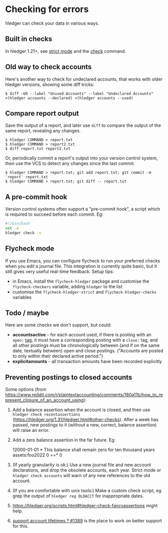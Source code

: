 # Checking for errors

<div class=pagetoc>

<!-- toc -->
</div>

hledger can check your data in various ways. 

## Built in checks

In hledger 1.21+,
see [strict mode](https://hledger.org/hledger.html#strict-mode)
and the [check](https://hledger.org/hledger.html#check) command.

## Old way to check accounts

Here's another way to check for undeclared accounts, that works with older hledger versions,
showing some diff tricks:
```shell
$ diff -U0 --label "Unused Accounts" --label "Undeclared Accounts" <(hledger accounts --declared) <(hledger accounts --used)
```

## Compare report output

Save the output of a report, and later use `diff` to compare the
output of the same report, revealing any changes.

```shell
$ hledger COMMAND > report.txt
$ hledger COMMAND > report2.txt
$ diff report.txt report2.txt
```

Or, periodically commit a report's output into your version control system,
then use the VCS to detect any changes since the last commit.

```shell
$ hledger COMMAND > report.txt; git add report.txt; git commit -m 'report' report.txt
$ hledger COMMAND > report.txt; git diff -- report.txt
```

## A pre-commit hook

Version control systems often support a "pre-commit hook", a script which
is required to succeed before each commit. Eg:

```bash
#!/bin/bash
set -e
hledger check -s
```

## Flycheck mode

If you use Emacs, you can configure flycheck to run your preferred checks when you edit a journal file.
This integration is currently quite basic, but it still gives very useful real-time feedback.
Setup tips:

- in Emacs, install the `flycheck-hledger` package and customise the `flycheck-checkers` variable, adding `hledger` to the list
- customise the `flycheck-hledger-strict` and `flycheck-hledger-checks` variables

## Todo / maybe

Here are some checks we don't support, but could:

- **accountsactive** - for each account used, if there is posting with an `open:` [tag](hledger.md#tags), 
  it must have a corresponding posting with a `close:` tag, and all other postings 
  must be chronologically between (and if on the same date, textually between)
  open and close postings. ("Accounts are posted to only within their declared active period.")
- **explicitamounts** - all transaction amounts have been recorded explicitly

## Preventing postings to closed accounts

Some options (from <https://www.reddit.com/r/plaintextaccounting/comments/180a11b/how_to_represent_closure_of_an_account_using>):

1. Add a balance assertion when the account is closed, and then use
  `hledger check recentassertions` (<https://hledger.org/1.31/hledger.html#other-checks>).
  After a week has passed, new postings to it (without a new, correct, balance assertion) will raise an error.

2. Add a zero balance assertion in the far future. Eg:

      12000-01-01 * This balance shall remain zero for ten thousand years
          assets:foo2022      0 ==* 0

3. (If yearly granularity is ok:) Use a new journal file and new account declarations, and drop the obsolete accounts, each year. 
   Strict mode or `hledger check accounts` will warn of any new references to the old account.

4. (If you are comfortable with unix tools:) Make a custom check script, eg grep the output of `hledger reg OLDACCT` for inappropriate dates.

5. <https://hledger.org/scripts.html#hledger-check-fancyassertions> might help.

6. [support account lifetimes ? #1389](https://github.com/simonmichael/hledger/issues/1389) is the place to work on better support for this.
